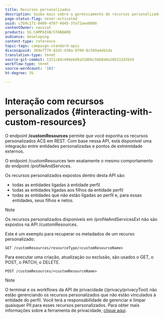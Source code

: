 ```yaml
---
title: Recursos personalizados
description: Saiba mais sobre o gerenciamento de recursos personalizados com APIs/
page-status-flag: never-activated
uuid: c7b9c171-0409-4707-9d45-3fa72aee8008
contentOwner: sauviat
products: SG_CAMPAIGN/STANDARD
audience: developing
content-type: reference
topic-tags: campaign-standard-apis
discoiquuid: 304e7779-42d2-430a-9704-8c599a4eb1da
translation-type: tm+mt
source-git-commit: 1321c84c49de6d9a318bbc5bb8a0e28b332d2b5d
workflow-type: tm+mt
source-wordcount: '183'
ht-degree: 3%

---
```



# Interação com recursos personalizados {#interacting-with-custom-resources}

O endpoint **/customResources** permite que você exponha os recursos personalizados ACS em REST. Com base nessa API, está disponível uma integração entre entidades personalizadas e pontos de extremidade externos.

O endpoint /customResources tem exatamente o mesmo comportamento do endpoint /profileAndServices.

Os recursos personalizados expostos dentro desta API são:

* todas as entidades ligadas à entidade perfil
* todas as entidades ligadas aos filhos da entidade perfil
* todas as entidades que não estão ligadas ao perfil e, para essas entidades, seus filhos e netos.

>[!NOTE]
>Os recursos personalizados disponíveis em /profileAndServicesExt não são expostos na API /customResources.

Este é um exemplo para recuperar os metadados de um recurso personalizado:

```
GET /customResources/resourceType/<customResourceName>
```

Para executar uma criação, atualização ou exclusão, são usados o GET, o POST, o PATCH, o DELETE.

```
POST /customResources/<customResourceName>
```

>[!NOTE]
>O terminal e os workflows da API de privacidade (/privacy/privacyTool) não estão gerenciando os recursos personalizados que não estão vinculados à entidade do perfil.
>Você terá a responsabilidade de gerenciar e limpar quaisquer PII para esses recursos personalizados. Para obter mais informações sobre a ferramenta de privacidade, [clique aqui](../../api/using/creating-a-privacy-request.md).

